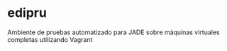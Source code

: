 # edipru
Ambiente de pruebas automatizado para JADE sobre máquinas virtuales completas utilizando Vagrant
